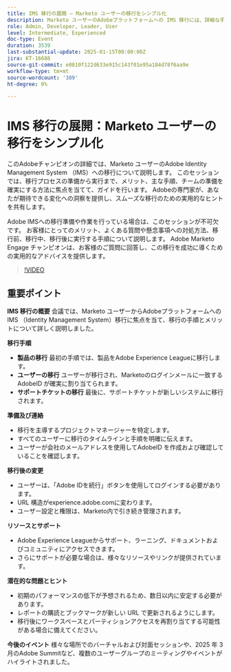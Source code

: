 ```yaml
---
title: IMS 移行の展開 – Marketo ユーザーの移行をシンプル化
description: Marketo ユーザーのAdobeプラットフォームへの IMS 移行には、詳細な手順、準備、コミュニケーション、移行後の変更およびサポートや今後のイベント用のリソースが必要です。
role: Admin, Developer, Leader, User
level: Intermediate, Experienced
doc-type: Event
duration: 3539
last-substantial-update: 2025-01-15T00:00:00Z
jira: KT-16688
source-git-commit: e0810f122d633e915c143f01e95a184d78f6aa9e
workflow-type: tm+mt
source-wordcount: '389'
ht-degree: 0%

---
```



# IMS 移行の展開：Marketo ユーザーの移行をシンプル化

このAdobeチャンピオンの詳細では、Marketo ユーザーのAdobe Identity Management System （IMS）への移行について説明します。 このセッションでは、移行プロセスの準備から実行まで、メリット、主な手順、チームの準備を確実にする方法に焦点を当てて、ガイドを行います。 Adobeの専門家が、あなたが期待できる変化への洞察を提供し、スムーズな移行のための実用的なヒントを共有します。

Adobe IMSへの移行準備や作業を行っている場合は、このセッションが不可欠です。 お客様にとってのメリット、よくある質問や懸念事項への対処方法、移行前、移行中、移行後に実行する手順について説明します。 Adobe Marketo Engage チャンピオンは、お客様のご質問に回答し、この移行を成功に導くための実用的なアドバイスを提供します。

>[!VIDEO](https://video.tv.adobe.com/v/3441133/?learn=on&enablevpops)

## 重要ポイント

**IMS 移行の概要** 会議では、Marketo ユーザーからAdobeプラットフォームへの IMS （Identity Management System）移行に焦点を当て、移行の手順とメリットについて詳しく説明しました。

**移行手順**

* **製品の移行** 最初の手順では、製品をAdobe Experience Leagueに移行します。
* **ユーザーの移行** ユーザーが移行され、Marketoのログインメールに一致するAdobeID が確実に割り当てられます。
* **サポートチケットの移行** 最後に、サポートチケットが新しいシステムに移行されます。

**準備及び連絡**

* 移行を主導するプロジェクトマネージャーを特定します。
* すべてのユーザーに移行のタイムラインと手順を明確に伝えます。
* ユーザーが会社のメールアドレスを使用してAdobeID を作成および確認していることを確認します。

**移行後の変更**

* ユーザーは、「Adobe IDを続行」ボタンを使用してログインする必要があります。
* URL 構造がexperience.adobe.comに変わります。
* ユーザー設定と権限は、Marketo内で引き続き管理されます。

**リソースとサポート**

* Adobe Experience Leagueからサポート、ラーニング、ドキュメントおよびコミュニティにアクセスできます。
* さらにサポートが必要な場合は、様々なリソースやリンクが提供されています。

**潜在的な問題とヒント**

* 初期のパフォーマンスの低下が予想されるため、数日以内に安定する必要があります。
* レポートの購読とブックマークが新しい URL で更新されるようにします。
* 移行後にワークスペースとパーティションアクセスを再割り当てする可能性がある場合に備えてください。

**今後のイベント** 様々な場所でのバーチャルおよび対面セッションや、2025 年 3 月のAdobe Summitなど、複数のユーザーグループのミーティングやイベントがハイライトされました。